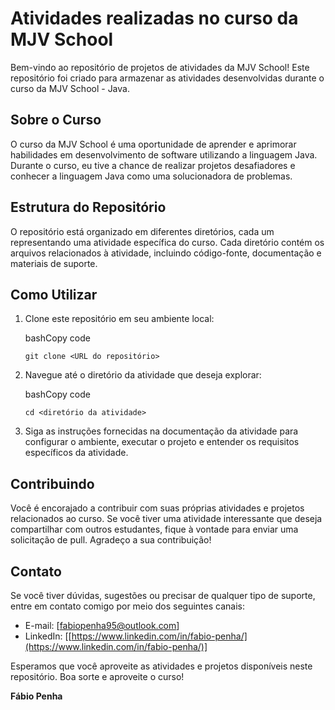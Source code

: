 # Atividades realizadas no curso da MJV School

Bem-vindo ao repositório de projetos de atividades da MJV School! Este repositório foi criado para armazenar as atividades desenvolvidas durante o curso da MJV School - Java.

## Sobre o Curso

O curso da MJV School é uma oportunidade de aprender e aprimorar habilidades em desenvolvimento de software utilizando a linguagem Java. Durante o curso, eu tive a chance de realizar projetos desafiadores e conhecer a linguagem Java como uma solucionadora de problemas.

## Estrutura do Repositório

O repositório está organizado em diferentes diretórios, cada um representando uma atividade específica do curso. Cada diretório contém os arquivos relacionados à atividade, incluindo código-fonte, documentação e materiais de suporte.

## Como Utilizar

1.  Clone este repositório em seu ambiente local:
    
    bashCopy code
    
    `git clone <URL do repositório>` 
    
2.  Navegue até o diretório da atividade que deseja explorar:
    
    bashCopy code
    
    `cd <diretório da atividade>`
    
3.  Siga as instruções fornecidas na documentação da atividade para configurar o ambiente, executar o projeto e entender os requisitos específicos da atividade.
    

## Contribuindo

Você é encorajado a contribuir com suas próprias atividades e projetos relacionados ao curso. Se você tiver uma atividade interessante que deseja compartilhar com outros estudantes, fique à vontade para enviar uma solicitação de pull. Agradeço a sua contribuição!

## Contato

Se você tiver dúvidas, sugestões ou precisar de qualquer tipo de suporte, entre em contato comigo por meio dos seguintes canais:

-   E-mail: [[fabiopenha95@outlook.com](mailto:fabiopenha95@outlook.com)]
-   LinkedIn: [[https://www.linkedin.com/in/fabio-penha/](https://www.linkedin.com/in/fabio-penha/)]

Esperamos que você aproveite as atividades e projetos disponíveis neste repositório. Boa sorte e aproveite o curso!

**Fábio Penha**
